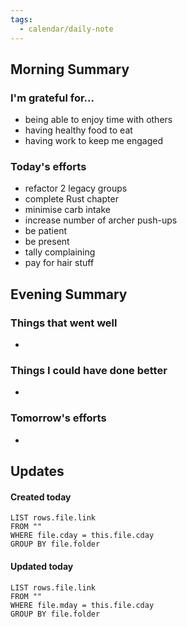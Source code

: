```yaml
---
tags:
  - calendar/daily-note
---
```


## Morning Summary

### I'm grateful for...

- being able to enjoy time with others
- having healthy food to eat
- having work to keep me engaged

### Today's efforts

- refactor 2 legacy groups
- complete Rust chapter
- minimise carb intake
- increase number of archer push-ups
- be patient
- be present 
- tally complaining
- pay for hair stuff

## Evening Summary

### Things that went well

-

### Things I could have done better

-

### Tomorrow's efforts

-

## Updates

#### Created today

```dataview
LIST rows.file.link
FROM ""
WHERE file.cday = this.file.cday
GROUP BY file.folder
```

#### Updated today

```dataview
LIST rows.file.link
FROM ""
WHERE file.mday = this.file.cday
GROUP BY file.folder
```
